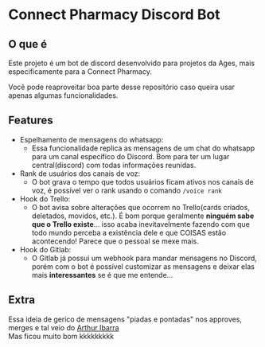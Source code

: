 # Connect Pharmacy Discord Bot

## O que é

Este projeto é um bot de discord desenvolvido para projetos da Ages, mais especificamente para a Connect Pharmacy.

Você pode reaproveitar boa parte desse repositório caso queira usar apenas algumas funcionalidades.

## Features

- Espelhamento de mensagens do whatsapp:
  - Essa funcionalidade replica as mensagens de um chat do whatsapp para um canal específico do Discord. Bom para ter um lugar central(discord) com todas informações reunidas.
- Rank de usuários dos canais de voz:
  - O bot grava o tempo que todos usuários ficam ativos nos canais de voz, é possível ver o rank usando o comando `/voice rank`
- Hook do Trello:
  - O bot avisa sobre alterações que ocorrem no Trello(cards criados, deletados, movidos, etc.). É bom porque geralmente **ninguém sabe que o Trello existe**... isso acaba inevitavelmente fazendo com que todo mundo perceba a existência dele e que COISAS estão acontecendo! Parece que o pessoal se mexe mais.
- Hook do Gitlab:
  - O Gitlab já possui um webhook para mandar mensagens no Discord, porém com o bot é possível customizar as mensagens e deixar elas mais **interessantes** se é que me entende...

## Extra

Essa ideia de gerico de mensagens "piadas e pontadas" nos approves, merges e tal veio do [Arthur Ibarra](https://github.com/ArthurSudbrackIbarra/)<br>
Mas ficou muito bom kkkkkkkkk
